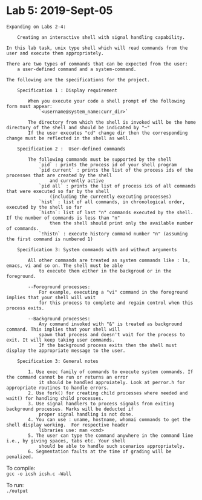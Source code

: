 # Lab 5: 2019-Sept-05
	
	Expanding on Labs 2-4:
		
		Creating an interactive shell with signal handling capability.
	
	In this lab task, unix type shell which will read commands from the user and execute them appropriately. 
	
	There are two types of commands that can be expected from the user: 
		a user-defined command and a system-command. 
		
	The following are the specifications for the project.
		
		Specification 1 : Display requirement
			
			When you execute your code a shell prompt of the following form must appear:
				`<username@system_name:curr_dir>`
			
			The directory from which the shell is invoked will be the home directory of the shell and should be indicated by "~"
			If the user executes "cd" change dir then the corresponding change must be reflected in the shell as well.
		
		Specification 2 :  User-defined commands
			
			The following commands must be supported by the shell
				`pid` : prints the process id of your shell program
				`pid current` : prints the list of the process ids of the processes that are created by the shell
					and currently active
				`pid all` : prints the list of process ids of all commands that were executed so far by the shell
					(including the currently executing processes)
				`hist` : list of all commands, in chronological order, executed by the shell so far
				`histn`: list of last "n" commands executed by the shell. If the number of commands is less than "n"
					then the shell should print only the available number of commands.
				`!histn` : execute history command number "n" (assuming the first command is numbered 1)
		
		Specification 3: System commands with and without arguments
			
			All other commands are treated as system commands like : ls, emacs, vi and so on. The shell must be able
				to execute them either in the backgroud or in the foreground.
			
			--Foreground processes:
				For example, executing a "vi" command in the foreground implies that your shell will wait
				for this process to complete and regain control when this process exits.
			
			--Background processes:
				Any command invoked with "&" is treated as background command. This implies that your shell will
				spawn that process and doesn't wait for the process to exit. It will keep taking user commands.
				If the background process exits then the shell must display the appropriate message to the user.
		
		Specification 3: General notes
			
			1. Use exec family of commands to execute system commands. If the command cannot be run or returns an error
				it should be handled approiately. Look at perror.h for appropriate routines to handle errors.
			2. Use fork() for creating child processes where needed and wait() for handling child processes.
			3. Use signal handlers to process signals from exiting background processes. Marks will be deducted if
				proper signal handling is not done.
			4. You can use : uname, hostname, whomai commands to get the shell display working.  For respective header
				libraries use: man <cmd>
			5. The user can type the command anywhere in the command line i.e., by giving spaces, tabs etc. Your shell
				should be able to handle such scenarios appropriately. 
			6. Segmentation faults at the time of grading will be penalized.

To compile:<br>
```gcc -o icsh icsh.c -Wall```

To run:<br>
```./output```
